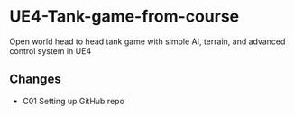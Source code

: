 # UE4-Tank-game-from-course
Open world head to head tank game with simple AI, terrain, and advanced control system in UE4

## Changes
* C01 Setting up GitHub repo
